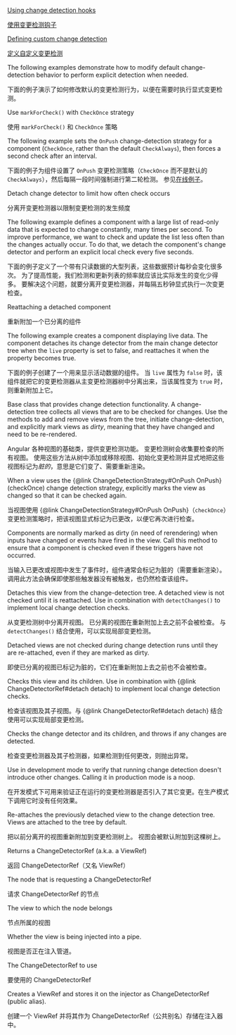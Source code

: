 [Using change detection hooks](guide/lifecycle-hooks#using-change-detection-hooks)

[使用变更检测钩子](guide/lifecycle-hooks#using-change-detection-hooks)

[Defining custom change detection](guide/lifecycle-hooks#defining-custom-change-detection)

[定义自定义变更检测](guide/lifecycle-hooks#defining-custom-change-detection)

The following examples demonstrate how to modify default change-detection behavior
to perform explicit detection when needed.

下面的例子演示了如何修改默认的变更检测行为，以便在需要时执行显式变更检测。

Use `markForCheck()` with `CheckOnce` strategy

使用 `markForCheck()` 和 `CheckOnce` 策略

The following example sets the `OnPush` change-detection strategy for a component
\(`CheckOnce`, rather than the default `CheckAlways`\), then forces a second check
after an interval.

下面的例子为组件设置了 `OnPush` 变更检测策略（`CheckOnce` 而不是默认的
`CheckAlways`），然后每隔一段时间强制进行第二轮检测。
参见[在线例子](http://plnkr.co/edit/GC512b?p=preview)。

Detach change detector to limit how often check occurs

分离开变更检测器以限制变更检测的发生频度

The following example defines a component with a large list of read-only data
that is expected to change constantly, many times per second.
To improve performance, we want to check and update the list
less often than the changes actually occur. To do that, we detach
the component's change detector and perform an explicit local check every five seconds.

下面的例子定义了一个带有只读数据的大型列表，这些数据预计每秒会变化很多次。
为了提高性能，我们检测和更新列表的频率就应该比实际发生的变化少得多。
要解决这个问题，就要分离开变更检测器，并每隔五秒钟显式执行一次变更检查。

Reattaching a detached component

重新附加一个已分离的组件

The following example creates a component displaying live data.
The component detaches its change detector from the main change detector tree
when the `live` property is set to false, and reattaches it when the property
becomes true.

下面的例子创建了一个用来显示活动数据的组件。
当 `live` 属性为 `false` 时，该组件就把它的变更检测器从主变更检测器树中分离出来，当该属性变为
`true` 时，则重新附加上它。

Base class that provides change detection functionality.
A change-detection tree collects all views that are to be checked for changes.
Use the methods to add and remove views from the tree, initiate change-detection,
and explicitly mark views as _dirty_, meaning that they have changed and need to be re-rendered.

Angular 各种视图的基础类，提供变更检测功能。
变更检测树会收集要检查的所有视图。
使用这些方法从树中添加或移除视图、初始化变更检测并显式地把这些视图标记为*脏的*，意思是它们变了、需要重新渲染。

When a view uses the {&commat;link ChangeDetectionStrategy#OnPush OnPush} \(checkOnce\)
change detection strategy, explicitly marks the view as changed so that
it can be checked again.

当视图使用 {&commat;link ChangeDetectionStrategy#OnPush
OnPush}（`checkOnce`）变更检测策略时，把该视图显式标记为已更改，以便它再次进行检查。

Components are normally marked as dirty \(in need of rerendering\) when inputs
have changed or events have fired in the view. Call this method to ensure that
a component is checked even if these triggers have not occurred.

当输入已更改或视图中发生了事件时，组件通常会标记为脏的（需要重新渲染）。调用此方法会确保即使那些触发器没有被触发，也仍然检查该组件。

Detaches this view from the change-detection tree.
A detached view is  not checked until it is reattached.
Use in combination with `detectChanges()` to implement local change detection checks.

从变更检测树中分离开视图。
已分离的视图在重新附加上去之前不会被检查。
与 `detectChanges()` 结合使用，可以实现局部变更检测。

Detached views are not checked during change detection runs until they are
re-attached, even if they are marked as dirty.

即使已分离的视图已标记为脏的，它们在重新附加上去之前也不会被检查。

Checks this view and its children. Use in combination with {&commat;link ChangeDetectorRef#detach
detach}
to implement local change detection checks.

检查该视图及其子视图。与 {&commat;link ChangeDetectorRef#detach detach} 结合使用可以实现局部变更检测。

Checks the change detector and its children, and throws if any changes are detected.

检查变更检测器及其子检测器，如果检测到任何更改，则抛出异常。

Use in development mode to verify that running change detection doesn't introduce
other changes. Calling it in production mode is a noop.

在开发模式下可用来验证正在运行的变更检测器是否引入了其它变更。在生产模式下调用它时没有任何效果。

Re-attaches the previously detached view to the change detection tree.
Views are attached to the tree by default.

把以前分离开的视图重新附加到变更检测树上。
视图会被默认附加到这棵树上。

Returns a ChangeDetectorRef \(a.k.a. a ViewRef\)

返回 ChangeDetectorRef（又名 ViewRef）

The node that is requesting a ChangeDetectorRef

请求 ChangeDetectorRef 的节点

The view to which the node belongs

节点所属的视图

Whether the view is being injected into a pipe.

视图是否正在注入管道。

The ChangeDetectorRef to use

要使用的 ChangeDetectorRef

Creates a ViewRef and stores it on the injector as ChangeDetectorRef \(public alias\).

创建一个 ViewRef 并将其作为 ChangeDetectorRef（公共别名）存储在注入器中。
